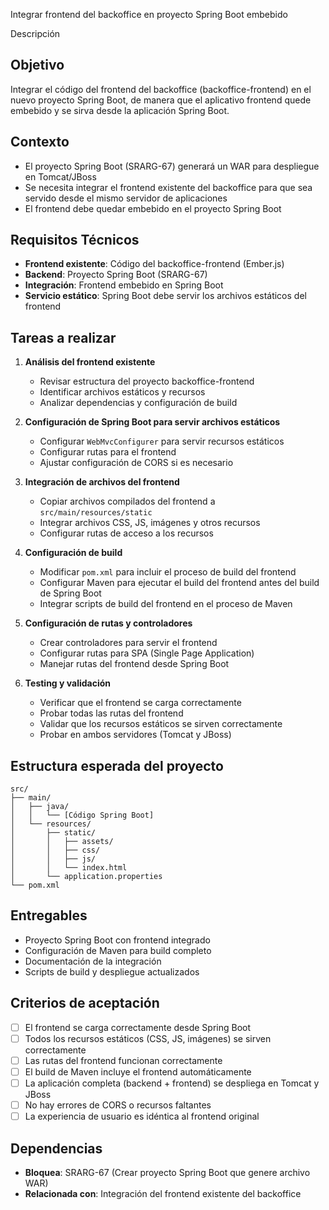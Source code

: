 Integrar frontend del backoffice en proyecto Spring Boot embebido

Descripción

## Objetivo
Integrar el código del frontend del backoffice (backoffice-frontend) en el nuevo proyecto Spring Boot, de manera que el aplicativo frontend quede embebido y se sirva desde la aplicación Spring Boot.

## Contexto
- El proyecto Spring Boot (SRARG-67) generará un WAR para despliegue en Tomcat/JBoss
- Se necesita integrar el frontend existente del backoffice para que sea servido desde el mismo servidor de aplicaciones
- El frontend debe quedar embebido en el proyecto Spring Boot

## Requisitos Técnicos
- **Frontend existente**: Código del backoffice-frontend (Ember.js)
- **Backend**: Proyecto Spring Boot (SRARG-67)
- **Integración**: Frontend embebido en Spring Boot
- **Servicio estático**: Spring Boot debe servir los archivos estáticos del frontend

## Tareas a realizar
1. **Análisis del frontend existente**
    - Revisar estructura del proyecto backoffice-frontend
    - Identificar archivos estáticos y recursos
    - Analizar dependencias y configuración de build

2. **Configuración de Spring Boot para servir archivos estáticos**
    - Configurar `WebMvcConfigurer` para servir recursos estáticos
    - Configurar rutas para el frontend
    - Ajustar configuración de CORS si es necesario

3. **Integración de archivos del frontend**
    - Copiar archivos compilados del frontend a `src/main/resources/static`
    - Integrar archivos CSS, JS, imágenes y otros recursos
    - Configurar rutas de acceso a los recursos

4. **Configuración de build**
    - Modificar `pom.xml` para incluir el proceso de build del frontend
    - Configurar Maven para ejecutar el build del frontend antes del build de Spring Boot
    - Integrar scripts de build del frontend en el proceso de Maven

5. **Configuración de rutas y controladores**
    - Crear controladores para servir el frontend
    - Configurar rutas para SPA (Single Page Application)
    - Manejar rutas del frontend desde Spring Boot

6. **Testing y validación**
    - Verificar que el frontend se carga correctamente
    - Probar todas las rutas del frontend
    - Validar que los recursos estáticos se sirven correctamente
    - Probar en ambos servidores (Tomcat y JBoss)

## Estructura esperada del proyecto
```
src/
├── main/
│   ├── java/
│   │   └── [Código Spring Boot]
│   └── resources/
│       ├── static/
│       │   ├── assets/
│       │   ├── css/
│       │   ├── js/
│       │   └── index.html
│       └── application.properties
└── pom.xml
```

## Entregables
- Proyecto Spring Boot con frontend integrado
- Configuración de Maven para build completo
- Documentación de la integración
- Scripts de build y despliegue actualizados

## Criterios de aceptación
- [ ] El frontend se carga correctamente desde Spring Boot
- [ ] Todos los recursos estáticos (CSS, JS, imágenes) se sirven correctamente
- [ ] Las rutas del frontend funcionan correctamente
- [ ] El build de Maven incluye el frontend automáticamente
- [ ] La aplicación completa (backend + frontend) se despliega en Tomcat y JBoss
- [ ] No hay errores de CORS o recursos faltantes
- [ ] La experiencia de usuario es idéntica al frontend original

## Dependencias
- **Bloquea**: SRARG-67 (Crear proyecto Spring Boot que genere archivo WAR)
- **Relacionada con**: Integración del frontend existente del backoffice
